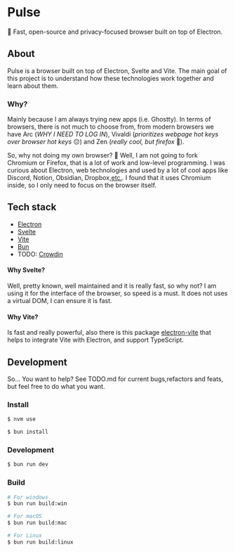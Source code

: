 # Pulse

🧘 Fast, open-source and privacy-focused browser built on top of Electron.

## About

Pulse is a browser built on top of Electron, Svelte and Vite. The main goal of this project is to understand how these technologies work together and learn about them.

### Why?

Mainly because I am always trying new apps (i.e. Ghostty). In terms of browsers, there is not much to choose from, from modern browsers we have Arc (_WHY I NEED TO LOG IN_), Vivaldi (_prioritizes webpage hot keys over browser hot keys_ 😔) and Zen (_really cool, but firefox_ 🥶).

So, why not doing my own browser? 🤔 Well, I am not going to fork Chromium or Firefox, that is a lot of work and low-level programming. I was curious about Electron, web technologies and used by a lot of cool apps like Discord, Notion, Obsidian, Dropbox,[etc.](https://www.electronjs.org/apps). I found that it uses Chromium inside, so I only need to focus on the browser itself.

## Tech stack

- [Electron](https://www.electronjs.org/)
- [Svelte](https://svelte.dev/)
- [Vite](https://vitejs.dev/)
- [Bun](https://bun.sh/)
- TODO: [Crowdin](https://crowdin.com/)

#### Why Svelte?

Well, pretty known, well maintained and it is really fast, so why not? I am using it for the interface of the browser, so speed is a must. It does not uses a virtual DOM, I can ensure it is fast.

#### Why Vite?

Is fast and really powerful, also there is this package [electron-vite](https://electron-vite.org/) that helps to integrate Vite with Electron, and support TypeScript.

## Development

So... You want to help? See TODO.md for current bugs,refactors and feats, but feel free to do what you want.

### Install

```bash
$ nvm use
```

```bash
$ bun install
```

### Development

```bash
$ bun run dev
```

### Build

```bash
# For windows
$ bun run build:win

# For macOS
$ bun run build:mac

# For Linux
$ bun run build:linux
```
